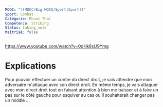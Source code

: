 ```yaml
---
MOOC: "[[MOOC/Big MOCS/Sport|Sport]]"
Sport: Combat
Catégorie: Mhuaï Thaï
Compétence: Striking
Status: taking_note
Maîtrisé: false
---
```

https://www.youtube.com/watch?v=0dHk8sU9Ymg
# Explications
Pour pouvoir effectuer un contre du direct droit, je vais attendre que mon adversaire m'attaque avec son direct droit. En même temps, je vais attaquer avec mon direct droit tout en faisant attention à bien me baisser et à faire un pas sur le côté gauche pour esquiver au cas où il souhaiterait changer pas un middle ...